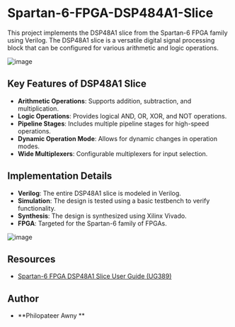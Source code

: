 # Spartan-6-FPGA-DSP484A1-Slice

This project implements the DSP48A1 slice from the Spartan-6 FPGA family using Verilog. The DSP48A1 slice is a versatile digital signal processing block that can be configured for various arithmetic and logic operations.

![image](https://github.com/flfl04/Spartan-6-FPGA-DSP484A1-Slice/assets/105518119/391f1658-2799-4b29-9e79-46b9aa5d7b28)


## Key Features of DSP48A1 Slice

- **Arithmetic Operations**: Supports addition, subtraction, and multiplication.
- **Logic Operations**: Provides logical AND, OR, XOR, and NOT operations.
- **Pipeline Stages**: Includes multiple pipeline stages for high-speed operations.
- **Dynamic Operation Mode**: Allows for dynamic changes in operation modes.
- **Wide Multiplexers**: Configurable multiplexers for input selection.

## Implementation Details

- **Verilog**: The entire DSP48A1 slice is modeled in Verilog.
- **Simulation**: The design is tested using a basic testbench to verify functionality.
- **Synthesis**: The design is synthesized using Xilinx Vivado.
- **FPGA**: Targeted for the Spartan-6 family of FPGAs.

![image](https://github.com/flfl04/Spartan-6-FPGA-DSP484A1-Slice/assets/105518119/5175b014-191a-43fd-8f29-dbed2a2de505)

## Resources

- [Spartan-6 FPGA DSP48A1 Slice User Guide (UG389)](https://docs.amd.com/v/u/en-US/ug389)

## Author

- **Philopateer Awny **
